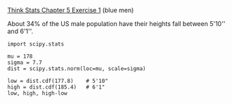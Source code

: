 [Think Stats Chapter 5 Exercise 1](http://greenteapress.com/thinkstats2/html/thinkstats2006.html#toc50) (blue men)

About 34% of the US male population have their heights fall between 5'10'' and 6'1''.

```
import scipy.stats

mu = 178
sigma = 7.7
dist = scipy.stats.norm(loc=mu, scale=sigma)

low = dist.cdf(177.8)    # 5'10"
high = dist.cdf(185.4)   # 6'1"
low, high, high-low
```
